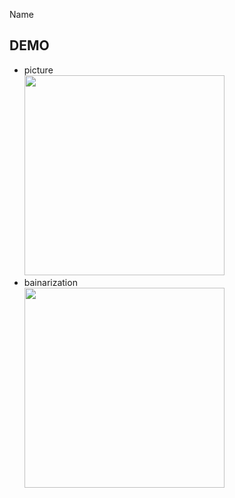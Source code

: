Name

## DEMO
- picture  
  <img src="https://github.com/Hiroyuky/binarization/blob/master/readme_pic/yu_raw.png" width="320px">
- bainarization  
  <img src="https://github.com/Hiroyuky/binarization/blob/master/readme_pic/yu_binari.png" width="320px">

